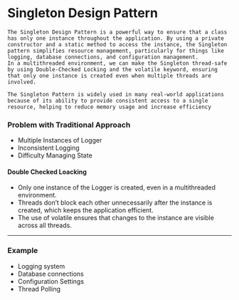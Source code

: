 # Singleton Design Pattern

```
The Singleton Design Pattern is a powerful way to ensure that a class has only one instance throughout the application. By using a private constructor and a static method to access the instance, the Singleton pattern simplifies resource management, particularly for things like logging, database connections, and configuration management.
In a multithreaded environment, we can make the Singleton thread-safe by using Double-Checked Locking and the volatile keyword, ensuring that only one instance is created even when multiple threads are involved.

The Singleton Pattern is widely used in many real-world applications because of its ability to provide consistent access to a single resource, helping to reduce memory usage and increase efficiency
```

### Problem with Traditional Approach

- Multiple Instances of Logger
- Inconsistent Logging
- Difficulty Managing State

#### Double Checked Loacking

- Only one instance of the Logger is created, even in a multithreaded environment.
- Threads don’t block each other unnecessarily after the instance is created, which keeps the application efficient.
- The use of volatile ensures that changes to the instance are visible across all threads.

---

### Example

- Logging system
- Database connections
- Configuration Settings
- Thread Polling
